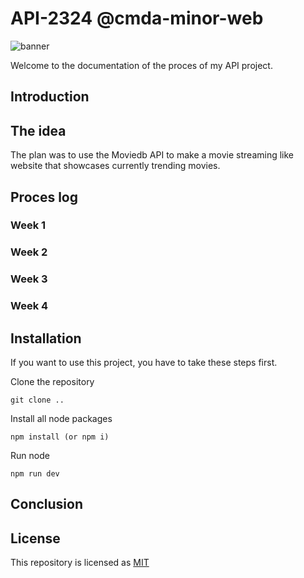 # API-2324 @cmda-minor-web
![banner](./images/)

Welcome to the documentation of the proces of my API project.

## Introduction

## The idea

The plan was to use the Moviedb API to make a movie streaming like website that showcases currently trending movies.

## Proces log
### Week 1

### Week 2 

### Week 3 

### Week 4

## Installation

If you want to use this project, you have to take these steps first.

Clone the repository

```
git clone ..
```

Install all node packages

```
npm install (or npm i)
```

Run node 

```
npm run dev
```

## Conclusion 

## License

This repository is licensed as [MIT](LICENSE)